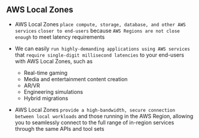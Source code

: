 ## AWS Local Zones

- AWS Local Zones `place compute, storage, database, and other AWS services` `closer to end-users` because `AWS Regions are not close enough` to meet latency requirements

- We can easily `run highly-demanding applications using AWS services` that `require single-digit millisecond latencies` to your end-users with AWS Local Zones, such as

  - Real-time gaming
  - Media and entertainment content creation
  - AR/VR
  - Engineering simulations
  - Hybrid migrations

- AWS Local Zones `provide a high-bandwidth, secure connection between local workloads` and those running in the AWS Region, allowing you to seamlessly connect to the full range of in-region services through the same APIs and tool sets
